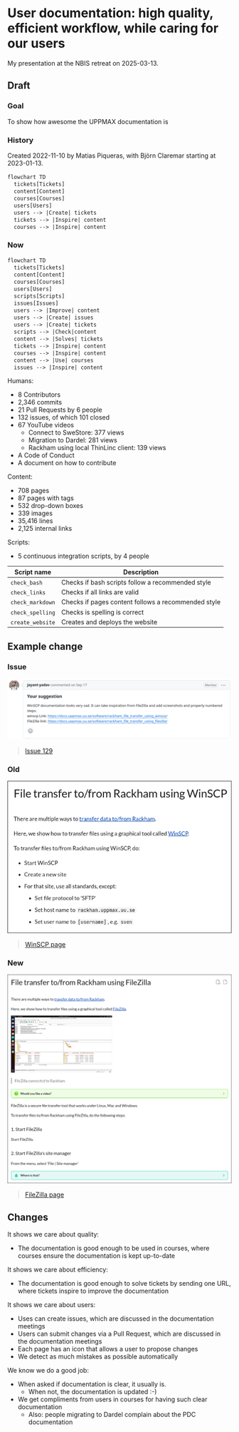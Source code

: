 # User documentation: high quality, efficient workflow, while caring for our users

My presentation at the NBIS retreat on 2025-03-13.



## Draft

### Goal

To show how awesome the UPPMAX documentation is

### History

Created 2022-11-10 by Matias Piqueras,
with Björn Claremar starting at 2023-01-13.

```mermaid
flowchart TD
  tickets[Tickets]
  content[Content]
  courses[Courses]
  users[Users]
  users --> |Create| tickets
  tickets --> |Inspire| content
  courses --> |Inspire| content
```

### Now

```mermaid
flowchart TD
  tickets[Tickets]
  content[Content]
  courses[Courses]
  users[Users]
  scripts[Scripts]
  issues[Issues]
  users --> |Improve| content
  users --> |Create| issues
  users --> |Create| tickets
  scripts --> |Check|content
  content --> |Solves| tickets
  tickets --> |Inspire| content
  courses --> |Inspire| content
  content --> |Use| courses
  issues --> |Inspire| content
```

Humans:

- 8 Contributors
- 2,346 commits
- 21 Pull Requests by 6 people
- 132 issues, of which 101 closed
- 67 YouTube videos
    - Connect to SweStore: 377 views
    - Migration to Dardel: 281 views
    - Rackham using local ThinLinc client: 139 views
- A Code of Conduct
- A document on how to contribute 

Content:

- 708 pages
- 87 pages with tags
- 532 drop-down boxes
- 339 images
- 35,416 lines
- 2,125 internal links

Scripts:

- 5 continuous integration scripts, by 4 people

Script name     |Description
----------------|-------------------------------------------------
`check_bash`    |Checks if bash scripts follow a recommended style
`check_links`   |Checks if all links are valid
`check_markdown`|Checks if pages content follows a recommended style
`check_spelling`|Checks is spelling is correct
`create_website`|Creates and deploys the website

## Example change

### Issue

![Issue](issue.png)

> [Issue 129](https://github.com/UPPMAX/UPPMAX-documentation/issues/129)

### Old

![WinSCP page](winscp_with_border.png)

> [WinSCP page](https://docs.uppmax.uu.se/software/rackham_file_transfer_using_winscp/)

### New

![FileZilla page](filezilla_with_border.png)

> [FileZilla page](https://docs.uppmax.uu.se/software/rackham_file_transfer_using_filezilla/)

## Changes

It shows we care about quality:

- The documentation is good enough to be used in courses,
  where courses ensure the documentation is kept up-to-date

It shows we care about efficiency:

- The documentation is good enough to solve tickets
  by sending one URL,
  where tickets inspire to improve the documentation

It shows we care about users:

- Uses can create issues,
  which are discussed in the documentation meetings
- Users can submit changes via a Pull Request, 
  which are discussed in the documentation meetings
- Each page has an icon that allows a user to propose changes
- We detect as much mistakes as possible automatically

We know we do a good job:
- When asked if documentation is clear, it usually is.
  - When not, the documentation is updated :-)
- We get compliments from users in courses for having
  such clear documentation
  - Also: people migrating to Dardel complain about
    the PDC documentation
